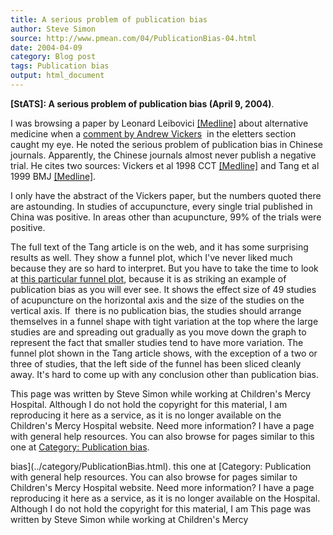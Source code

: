 ```yaml
---
title: A serious problem of publication bias
author: Steve Simon
source: http://www.pmean.com/04/PublicationBias-04.html
date: 2004-04-09
category: Blog post
tags: Publication bias
output: html_document
---
```

**[StATS]: A serious problem of publication bias
(April 9, 2004)**.

I was browsing a paper by Leonard Leibovici
[\[Medline\]](http://www.ncbi.nlm.nih.gov/entrez/query.fcgi?cmd=Retrieve&db=pubmed&dopt=Abstract&list_uids=10600974)
about alternative medicine when a [comment by Andrew
Vickers](http://bmj.bmjjournals.com/cgi/eletters/319/7225/1629#6000)  in
the eletters section caught my eye. He noted the serious problem of
publication bias in Chinese journals. Apparently, the Chinese journals
almost never publish a negative trial. He cites two sources: Vickers et
al 1998 CCT
[\[Medline\]](http://www.ncbi.nlm.nih.gov/entrez/query.fcgi?cmd=Retrieve&db=PubMed&list_uids=9551280&dopt=Abstract)
and Tang et al 1999 BMJ
[\[Medline\]](http://www.ncbi.nlm.nih.gov/entrez/query.fcgi?cmd=Retrieve&db=PubMed&list_uids=10406751&dopt=Abstract).

I only have the abstract of the Vickers paper, but the numbers quoted
there are astounding. In studies of accupuncture, every single trial
published in China was positive. In areas other than acupuncture, 99% of
the trials were positive.

The full text of the Tang article is on the web, and it has some
surprising results as well. They show a funnel plot, which I\'ve never
liked much because they are so hard to interpret. But you have to take
the time to look at [this particular funnel
plot](http://bmj.bmjjournals.com/cgi/content/full/319/7203/160/Fu1),
because it is as striking an example of publication bias as you will
ever see. It shows the effect size of 49 studies of acupuncture on the
horizontal axis and the size of the studies on the vertical axis. If 
there is no publication bias, the studies should arrange themselves in a
funnel shape with tight variation at the top where the large studies are
and spreading out gradually as you move down the graph to represent the
fact that smaller studies tend to have more variation. The funnel plot
shown in the Tang article shows, with the exception of a two or three of
studies, that the left side of the funnel has been sliced cleanly away.
It\'s hard to come up with any conclusion other than publication bias.

This page was written by Steve Simon while working at Children\'s Mercy
Hospital. Although I do not hold the copyright for this material, I am
reproducing it here as a service, as it is no longer available on the
Children\'s Mercy Hospital website. Need more information? I have a page
with general help resources. You can also browse for pages similar to
this one at [Category: Publication
bias](../category/PublicationBias.html).
<!---More--->
bias](../category/PublicationBias.html).
this one at [Category: Publication
with general help resources. You can also browse for pages similar to
Children\'s Mercy Hospital website. Need more information? I have a page
reproducing it here as a service, as it is no longer available on the
Hospital. Although I do not hold the copyright for this material, I am
This page was written by Steve Simon while working at Children\'s Mercy

<!---Do not use
**[StATS]: A serious problem of publication bias
This page was written by Steve Simon while working at Children\'s Mercy
Hospital. Although I do not hold the copyright for this material, I am
reproducing it here as a service, as it is no longer available on the
Children\'s Mercy Hospital website. Need more information? I have a page
with general help resources. You can also browse for pages similar to
this one at [Category: Publication
bias](../category/PublicationBias.html).
--->


